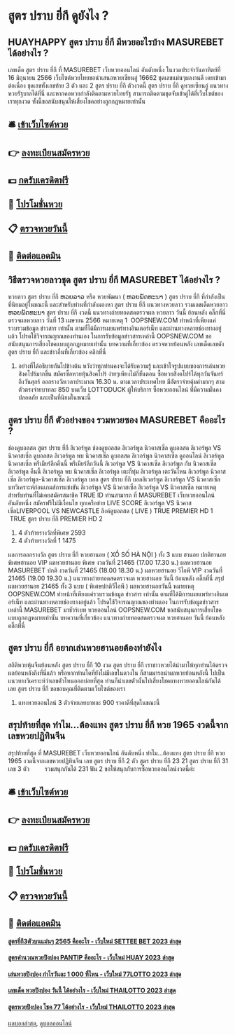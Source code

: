 # สูตร ปราบ ยี่กี ดูยังไง ?
## HUAYHAPPY สูตร ปราบ ยี่กี มีหวยอะไรบ้าง MASUREBET ได้อย่างไร ?
เลขเด็ด สูตร ปราบ ยี่กี ที่ MASUREBET เว็บหวยออนไลน์ อันดับหนึ่ง ในงวดประจำวันอาทิตย์ที่ 16 มิถุนายน 2566 เว็บไซต์หวยไทยขอนำเสนอหวยเซียนอู๋ 16662 ชุดเลขแม่นๆผลงานดี เคยเข้ามาต่อเนื่อง ชุดเลขทั้งเลขท้าย 3 ตัว และ 2 สูตร ปราบ ยี่กี ตัวงวดนี้ สูตร ปราบ ยี่กี ดูหวยเซียนอู๋ แนวทางหวยรัฐบาลได้ที่นี่ และหากคอหวยกำลังติดตามหวยไทยรัฐ สามารถติดตามชุดจับเข้าคู่ได้ที่เว็บไซต์ของเราทุกงวด ทั้งนี้ขอสนับสนุนให้เสี่ยงโชคอย่างถูกกฎหมายเท่านั้น

## 🛎 [เข้าเว็บไซต์หวย](https://bit.ly/3BG5bNw)
## 👉 [ลงทะเบียนสมัครหวย](https://bit.ly/3BG5bNw)
## 💵 [กดรับเครดิตฟรี](https://bit.ly/3C3mvgS)
## 👑 [โปรโมชั่นหวย](https://bit.ly/3C3mvgS)
## 📋 [ตรวจหวยวันนี้](https://bit.ly/3C3mvgS)
## 📱 [ติดต่อแอดมิน](https://bit.ly/3C3mvgS)

## วิธีตรวจหวยลาวชุด สูตร ปราบ ยี่กี MASUREBET ได้อย่างไร ?
หวยลาว สูตร ปราบ ยี่กี ຫວຍລາວ หรือ หวยพัฒนา ( ຫວຍພັດທະນາ ) สูตร ปราบ ยี่กี ที่กำลังเป็นที่นิยมอยู่ในขณะนี้ และสำหรับท่านที่กำลังมองหา สูตร ปราบ ยี่กี แนวทางหวยลาว รวมเลขเด็ดหวยลาว ຫວຍພັດທະນາ สูตร ปราบ ยี่กี งวดนี้
 แนวทางถ่ายทอดสดตรวจผล หวยลาว วันนี้ ย้อนหลัง คลิ๊กที่นี่ 
ตรวจผลหวยลาว วันที่ 13 เมษายน 2566
หมายเหตุ 1  OOPSNEW.COM ทำหน้าที่เพียงแค่รวบรวมข้อมูล ข่าวสาร เท่านั้น ตามที่ได้มีการเผยแพร่ทางอินเตอร์เน็ท และผ่านทางหลายช่องทางอยู่แล้ว โปรดใช้วิจารณญาณของท่านเอง ในการรับข้อมูลข่าวสารเหล่านี้ OOPSNEW.COM ขอสนับสนุนการเสี่ยงโชคแบบถูกกฎหมายเท่านั้น
บทความที่เกี่ยวข้อง
ตรวจหวยย้อนหลัง เลขเด็ดเลขดัง สูตร ปราบ ยี่กี และข่าวอื่นที่เกี่ยวข้อง คลิกที่นี่
1. อย่างที่ได้อธิบายกันไปข้างต้น หวังว่าทุกท่านคงจะได้รับความรู้ และเข้าใจรูปแบบของการเล่นหวยสิงคโปร์มากขึ้น สมัครซื้อหวยหุ้นสิงคโปร์ ง่ายๆเพียงไม่กี่ขั้นตอน ซื้อหวยสิงคโปร์ได้ทุกวันจันทร์ ถึงวันศุกร์ ออกรางวัลเวลาประมาณ 16.30 น. ตามเวลาประเทศไทย มีอัตราจ่ายคุ้มค่ามากๆ สามตัวตรงจ่ายบาทละ 850 บนเว็บ LOTTODUCK ผู้ให้บริการ ซื้อหวยออนไลน์ ที่มีความมั่นคงปลอดภัย และเป็นที่นิยมในขณะนี้

## สูตร ปราบ ยี่กี ตัวอย่างของ รวมหวยซอง MASUREBET คืออะไร ?
ช่องดูบอลสด สูตร ปราบ ยี่กี ลิเวอร์พูล ช่องดูบอลสด ลิเวอร์พูล นิวคาสเซิ่ล ดูบอลสด ลิเวอร์พูล VS นิวคาสเซิ่ล ดูบอลสด ลิเวอร์พูล พบ นิวคาสเซิ่ล ดูบอลสด ลิเวอร์พูล นิวคาสเซิ่ล ดูออนไลน์ ลิเวอร์พูล นิวคาสเซิ่ล พรีเมียร์ลีกคืนนี้ พรีเมียร์ลีกวันนี้ ลิเวอร์พูล VS นิวคาสเซิ่ล ลิเวอร์พูล กับ นิวคาสเซิ่ล ลิเวอร์พูล คืนนี้ ลิเวอร์พูล พบ นิวคาสเซิ่ล ลิเวอร์พูล เตะกี่ทุ่ม ลิเวอร์พูล เตะวันไหน ลิเวอร์พูล นิวคาสเซิ่ล ลิเวอร์พูล-นิวคาสเซิ่ล ลิเวอร์พูล บอล สูตร ปราบ ยี่กี บอลลิเวอร์พูล
ลิเวอร์พูล VS นิวคาสเซิ่ล
บทวิเคราะห์ก่อนเกมส์การแข่งขัน ลิเวอร์พูล VS นิวคาสเซิ่ล
ลิเวอร์พูล VS นิวคาสเซิ่ล
หมายเหตุ สำหรับท่านที่ไม่เคยสมัครสมาชิค TRUE ID ท่านสามารถ ที่ MASUREBET เว็บหวยออนไลน์ อันดับหนึ่ง สมัครฟรีไม่มีเงื่อนไข ทุกเครือข่าย
LIVE SCORE ลิเวอร์พูล VS นิวคาสเซิ่ลLIVERPOOL VS NEWCASTLE
ลิงค์ดูบอลสด ( LIVE )
TRUE PREMIER HD 1
 TRUE สูตร ปราบ ยี่กี PREMIER HD 2 
1. 4 ตัวท้ายรางวัลที่พิเศษ 2593
2. 4 ตัวท้ายรางวัลที่ 1 1475

ผลการออกรางวัล สูตร ปราบ ยี่กี หวยฮานอย ( XỔ SỐ HÀ NỘI ) ทั้ง 3 แบบ ฮานอย ปกติฮานอย พิเศษฮานอย VIP
ผลหวยฮานอย พิเศษ งวดวันที่ 21465 (17.00 17.30 น.)
ผลหวยฮานอย MASUREBET ปกติ งวดวันที่ 21465 (18.00 18.30 น.)
ผลหวยฮานอย วีไอพี VIP งวดวันที่ 21465 (19.00 19.30 น.)
 แนวทางถ่ายทอดสดตรวจผล หวยฮานอย วันนี้ ย้อนหลัง คลิ๊กที่นี่ 
สรุป ผลหวยฮานอย 21465 ทั้ง 3 แบบ ( พิเศษปกติวีไอพี ) ผลหวยฮานอยวันนี้
หมายเหตุ OOPSNEW.COM ทำหน้าที่เพียงแค่รวบรวมข้อมูล ข่าวสาร เท่านั้น ตามที่ได้มีการเผยแพร่ทางอินเตอร์เน็ท และผ่านทางหลายช่องทางอยู่แล้ว โปรดใช้วิจารณญาณของท่านเอง ในการรับข้อมูลข่าวสารเหล่านี้ MASUREBET มาชัวร์เบท หวยออนไลน์ OOPSNEW.COM ขอสนับสนุนการเสี่ยงโชคแบบถูกกฎหมายเท่านั้น
บทความที่เกี่ยวข้อง
แนวทางถ่ายทอดสดตรวจผล หวยฮานอย วันนี้ ย้อนหลัง คลิ๊กที่นี่

## สูตร ปราบ ยี่กี อยากเล่นหวยฮานอยต้องทำยังไง
สถิติหวยหุ้นจีนย้อนหลัง สูตร ปราบ ยี่กี 10 งวด สูตร ปราบ ยี่กี เราชาวหวยได้นำมาให้ทุกท่านได้ตรวจผลย้อนหลังถึงที่นี่แล้ว หรือหากท่านใดที่ยังไม่มีเลขในดวงใน ก็สามมารถนำผลหวยย้อนหลังนี้ ไปเป็นแนวทางวิเคราะห์ว่าเลขตัวไหนออกบ่อยที่สุด ท่านก็นำเลขตัวนั้นไปเสี่ยงโชคแทงหวยออนไลน์กันได้เลย สูตร ปราบ ยี่กี ขอขอบคุณที่ติดตามเว็บไซต์ของเรา
1. แทงหวยออนไลน์ 3 ตัวจ่ายเลยบาทละ 900 ราคาดีที่สุดในขณะนี้

## สรุปท้ายที่สุด ทำไม...ต้องแทง สูตร ปราบ ยี่กี หวย 1965 งวดนี้จากเลขหวยปฏิทินจีน
สรุปท้ายที่สุด ที่ MASUREBET เว็บหวยออนไลน์ อันดับหนึ่ง ทำไม...ต้องแทง สูตร ปราบ ยี่กี หวย 1965 งวดนี้จากเลขหวยปฏิทินจีน เลข สูตร ปราบ ยี่กี 2 ตัว สูตร ปราบ ยี่กี 23 21 สูตร ปราบ ยี่กี 31
เลข 3 ตัว         รวมสนุกกันได้ 231
ฟัน 2
ขอให้สนุกกับการซื้อหวยออนไลน์งวดนี้ค่ะ

## 🛎 [เข้าเว็บไซต์หวย](https://bit.ly/3BG5bNw)
## 👉 [ลงทะเบียนสมัครหวย](https://bit.ly/3BG5bNw)
## 💵 [กดรับเครดิตฟรี](https://bit.ly/3C3mvgS)
## 👑 [โปรโมชั่นหวย](https://bit.ly/3C3mvgS)
## 📋 [ตรวจหวยวันนี้](https://bit.ly/3C3mvgS)
## 📱 [ติดต่อแอดมิน](https://bit.ly/3C3mvgS)

#### [สูตรยี่กี3ตัวบนแม่นๆ 2565 คืออะไร - เว็บใหม่ SETTEE BET 2023 ล่าสุด](https://atom.io/themes/สูตรยี่กี3ตัวบนแม่นๆ%202565%20คืออะไร%20-%20เว็บใหม่%20settee%20bet%202023%20ล่าสุด)
#### [สูตรคํานวณหวยปิงปอง PANTIP คืออะไร - เว็บใหม่ HUAY 2023 ล่าสุด](https://atom.io/themes/สูตรคํานวณหวยปิงปอง%20pantip%20คืออะไร%20-%20เว็บใหม่%20huay%202023%20ล่าสุด)
#### [เล่นหวยปิงปอง กำไรวันละ 1 000 ที่ไหน - เว็บใหม่ 77LOTTO 2023 ล่าสุด](https://atom.io/themes/เล่นหวยปิงปอง%20กำไรวันละ%201%20000%20ที่ไหน%20-%20เว็บใหม่%2077lotto%202023%20ล่าสุด)
#### [เลขเด็ด หวยปิงปอง วันนี้ ได้อย่างไร - เว็บใหม่ THAILOTTO 2023 ล่าสุด](https://atom.io/themes/เลขเด็ด%20หวยปิงปอง%20วันนี้%20ได้อย่างไร%20-%20เว็บใหม่%20thailotto%202023%20ล่าสุด)
#### [สูตรหวยปิงปอง โชค 77 ได้อย่างไร - เว็บใหม่ THAILOTTO 2023 ล่าสุด](https://atom.io/themes/สูตรหวยปิงปอง%20โชค%2077%20ได้อย่างไร%20-%20เว็บใหม่%20thailotto%202023%20ล่าสุด)

[ผลบอลล่าสุด](https://siamsport.tv "ผลบอลล่าสุด"), [ดูบอลออนไลน์](https://siamsport.tv/ดูบอลสด "ดูบอลออนไลน์")